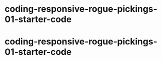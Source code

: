 # coding-responsive-rogue-pickings-01-starter-code
# coding-responsive-rogue-pickings-01-starter-code
